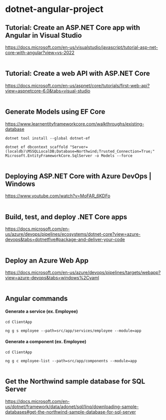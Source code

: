 # dotnet-angular-project

## Tutorial: Create an ASP.NET Core app with Angular in Visual Studio
https://docs.microsoft.com/en-us/visualstudio/javascript/tutorial-asp-net-core-with-angular?view=vs-2022
<br><br>

## Tutorial: Create a web API with ASP.NET Core
https://docs.microsoft.com/en-us/aspnet/core/tutorials/first-web-api?view=aspnetcore-6.0&tabs=visual-studio
<br><br>

## Generate Models using EF Core
https://www.learnentityframeworkcore.com/walkthroughs/existing-database

`dotnet tool install --global dotnet-ef`

`dotnet ef dbcontext scaffold "Server=(localdb)\MSSQLLocalDB;Database=Northwind;Trusted_Connection=True;" Microsoft.EntityFrameworkCore.SqlServer -o Models --force`
<br><br>

## Deploying ASP.NET Core with Azure DevOps | Windows
https://www.youtube.com/watch?v=MoFAR_6KDFo
<br><br>

## Build, test, and deploy .NET Core apps
https://docs.microsoft.com/en-us/azure/devops/pipelines/ecosystems/dotnet-core?view=azure-devops&tabs=dotnetfive#package-and-deliver-your-code
<br><br>

## Deploy an Azure Web App
https://docs.microsoft.com/en-us/azure/devops/pipelines/targets/webapp?view=azure-devops&tabs=windows%2Cyaml
<br><br>

## Angular commands

#### Generate a service (ex. Employee)

`cd ClientApp`

`ng g s employee --path=src/app/services/employee --module=app`

#### Generate a component (ex. Employee)

`cd ClientApp`

`ng g c employee-list --path=src/app/components --module=app`
<br><br>

## Get the Northwind sample database for SQL Server
https://docs.microsoft.com/en-us/dotnet/framework/data/adonet/sql/linq/downloading-sample-databases#get-the-northwind-sample-database-for-sql-server
